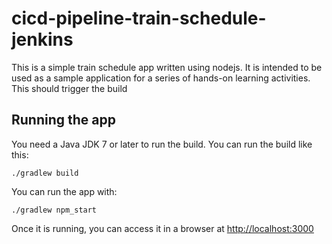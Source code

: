 # cicd-pipeline-train-schedule-jenkins

This is a simple train schedule app written using nodejs. It is intended to be used as a sample application for a series of hands-on learning activities.
This should trigger the build
## Running the app

You need a Java JDK 7 or later to run the build. You can run the build like this:

    ./gradlew build

You can run the app with:

    ./gradlew npm_start

Once it is running, you can access it in a browser at [http://localhost:3000](http://localhost:3000)
